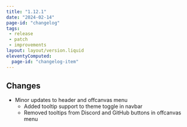 ```yaml
---
title: "1.12.1"
date: "2024-02-14"
page-id: "changelog"
tags: 
 - release
 - patch
 - improvements
layout: layout/version.liquid
eleventyComputed:
  page-id: "changelog-item"
---
```

## Changes
- Minor updates to header and offcanvas menu
  - Added tooltip support to theme toggle in navbar
  - Removed tooltips from Discord and GitHub buttons in offcanvas menu